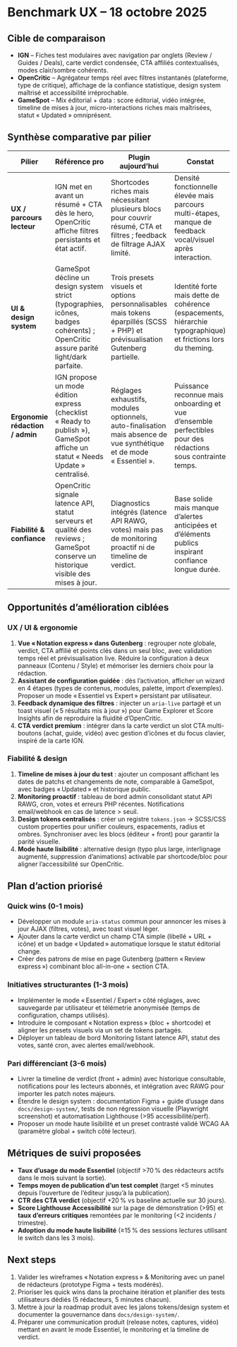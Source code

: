 # Benchmark UX – 18 octobre 2025

## Cible de comparaison
- **IGN** – Fiches test modulaires avec navigation par onglets (Review / Guides / Deals), carte verdict condensée, CTA affiliés contextualisés, modes clair/sombre cohérents.
- **OpenCritic** – Agrégateur temps réel avec filtres instantanés (plateforme, type de critique), affichage de la confiance statistique, design system maîtrisé et accessibilité irréprochable.
- **GameSpot** – Mix éditorial + data : score éditorial, vidéo intégrée, timeline de mises à jour, micro-interactions riches mais maîtrisées, statut « Updated » omniprésent.

## Synthèse comparative par pilier

| Pilier | Référence pro | Plugin aujourd’hui | Constat |
| --- | --- | --- | --- |
| **UX / parcours lecteur** | IGN met en avant un résumé + CTA dès le hero, OpenCritic affiche filtres persistants et état actif. | Shortcodes riches mais nécessitant plusieurs blocs pour couvrir résumé, CTA et filtres ; feedback de filtrage AJAX limité. | Densité fonctionnelle élevée mais parcours multi-étapes, manque de feedback vocal/visuel après interaction.
| **UI & design system** | GameSpot décline un design system strict (typographies, icônes, badges cohérents) ; OpenCritic assure parité light/dark parfaite. | Trois presets visuels et options personnalisables mais tokens éparpillés (SCSS + PHP) et prévisualisation Gutenberg partielle. | Identité forte mais dette de cohérence (espacements, hiérarchie typographique) et frictions lors du theming.
| **Ergonomie rédaction / admin** | IGN propose un mode édition express (checklist « Ready to publish »), GameSpot affiche un statut « Needs Update » centralisé. | Réglages exhaustifs, modules optionnels, auto-finalisation mais absence de vue synthétique et de mode « Essentiel ». | Puissance reconnue mais onboarding et vue d’ensemble perfectibles pour des rédactions sous contrainte temps.
| **Fiabilité & confiance** | OpenCritic signale latence API, statut serveurs et qualité des reviews ; GameSpot conserve un historique visible des mises à jour. | Diagnostics intégrés (latence API RAWG, votes) mais pas de monitoring proactif ni de timeline de verdict. | Base solide mais manque d’alertes anticipées et d’éléments publics inspirant confiance longue durée.

## Opportunités d’amélioration ciblées

### UX / UI & ergonomie
1. **Vue « Notation express » dans Gutenberg** : regrouper note globale, verdict, CTA affilié et points clés dans un seul bloc, avec validation temps réel et prévisualisation live. Réduire la configuration à deux panneaux (Contenu / Style) et mémoriser les derniers choix pour la rédaction.
2. **Assistant de configuration guidée** : dès l’activation, afficher un wizard en 4 étapes (types de contenus, modules, palette, import d’exemples). Proposer un mode « Essentiel vs Expert » persistant par utilisateur.
3. **Feedback dynamique des filtres** : injecter un `aria-live` partagé et un toast visuel (« 5 résultats mis à jour ») pour Game Explorer et Score Insights afin de reproduire la fluidité d’OpenCritic.
4. **CTA verdict premium** : intégrer dans la carte verdict un slot CTA multi-boutons (achat, guide, vidéo) avec gestion d’icônes et du focus clavier, inspiré de la carte IGN.

### Fiabilité & design
1. **Timeline de mises à jour du test** : ajouter un composant affichant les dates de patchs et changements de note, comparable à GameSpot, avec badges « Updated » et historique public.
2. **Monitoring proactif** : tableau de bord admin consolidant statut API RAWG, cron, votes et erreurs PHP récentes. Notifications email/webhook en cas de latence > seuil.
3. **Design tokens centralisés** : créer un registre `tokens.json` -> SCSS/CSS custom properties pour unifier couleurs, espacements, radius et ombres. Synchroniser avec les blocs (éditeur + front) pour garantir la parité visuelle.
4. **Mode haute lisibilité** : alternative design (typo plus large, interlignage augmenté, suppression d’animations) activable par shortcode/bloc pour aligner l’accessibilité sur OpenCritic.

## Plan d’action priorisé

### Quick wins (0-1 mois)
- Développer un module `aria-status` commun pour annoncer les mises à jour AJAX (filtres, votes), avec toast visuel léger.
- Ajouter dans la carte verdict un champ CTA simple (libellé + URL + icône) et un badge « Updated » automatique lorsque le statut éditorial change.
- Créer des patrons de mise en page Gutenberg (pattern « Review express ») combinant bloc all-in-one + section CTA.

### Initiatives structurantes (1-3 mois)
- Implémenter le mode « Essentiel / Expert » côté réglages, avec sauvegarde par utilisateur et télémetrie anonymisée (temps de configuration, champs utilisés).
- Introduire le composant « Notation express » (bloc + shortcode) et aligner les presets visuels via un set de tokens partagés.
- Déployer un tableau de bord Monitoring listant latence API, statut des votes, santé cron, avec alertes email/webhook.

### Pari différenciant (3-6 mois)
- Livrer la timeline de verdict (front + admin) avec historique consultable, notifications pour les lecteurs abonnés, et intégration avec RAWG pour importer les patch notes majeurs.
- Étendre le design system : documentation Figma + guide d’usage dans `docs/design-system/`, tests de non régression visuelle (Playwright screenshot) et automatisation Lighthouse (>95 accessibilité/perf).
- Proposer un mode haute lisibilité et un preset contrasté validé WCAG AA (paramètre global + switch côté lecteur).

## Métriques de suivi proposées
- **Taux d’usage du mode Essentiel** (objectif >70 % des rédacteurs actifs dans le mois suivant la sortie).
- **Temps moyen de publication d’un test complet** (target <5 minutes depuis l’ouverture de l’éditeur jusqu’à la publication).
- **CTR des CTA verdict** (objectif +20 % vs baseline actuelle sur 30 jours).
- **Score Lighthouse Accessibilité** sur la page de démonstration (>95) et **taux d’erreurs critiques** remontées par le monitoring (<2 incidents / trimestre).
- **Adoption du mode haute lisibilité** (≥15 % des sessions lectures utilisant le switch dans les 3 mois).

## Next steps
1. Valider les wireframes « Notation express » & Monitoring avec un panel de rédacteurs (prototype Figma + tests modérés).
2. Prioriser les quick wins dans la prochaine itération et planifier des tests utilisateurs dédiés (5 rédacteurs, 5 minutes chacun).
3. Mettre à jour la roadmap produit avec les jalons tokens/design system et documenter la gouvernance dans `docs/design-system/`.
4. Préparer une communication produit (release notes, captures, vidéo) mettant en avant le mode Essentiel, le monitoring et la timeline de verdict.
